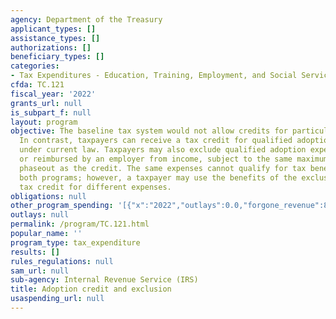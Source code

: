 ```yaml
---
agency: Department of the Treasury
applicant_types: []
assistance_types: []
authorizations: []
beneficiary_types: []
categories:
- Tax Expenditures - Education, Training, Employment, and Social Services
cfda: TC.121
fiscal_year: '2022'
grants_url: null
is_subpart_f: null
layout: program
objective: The baseline tax system would not allow credits for particular activities.
  In contrast, taxpayers can receive a tax credit for qualified adoption expenses
  under current law. Taxpayers may also exclude qualified adoption expenses provided
  or reimbursed by an employer from income, subject to the same maximum amounts and
  phaseout as the credit. The same expenses cannot qualify for tax benefits under
  both programs; however, a taxpayer may use the benefits of the exclusion and the
  tax credit for different expenses.
obligations: null
other_program_spending: '[{"x":"2022","outlays":0.0,"forgone_revenue":870000000.0},{"x":"2023","outlays":0.0,"forgone_revenue":870000000.0},{"x":"2024","outlays":0.0,"forgone_revenue":300000000.0}]'
outlays: null
permalink: /program/TC.121.html
popular_name: ''
program_type: tax_expenditure
results: []
rules_regulations: null
sam_url: null
sub-agency: Internal Revenue Service (IRS)
title: Adoption credit and exclusion
usaspending_url: null
---
```

